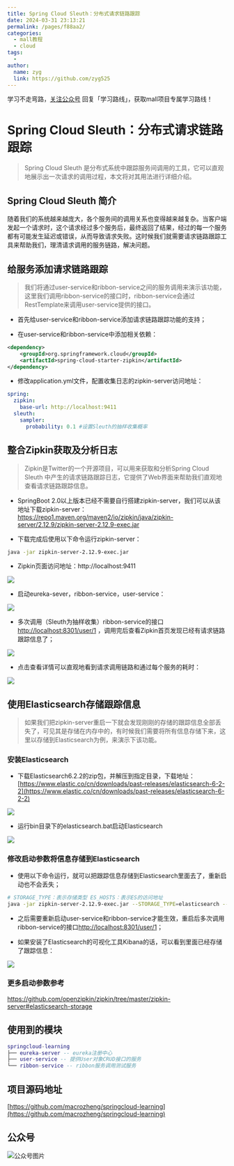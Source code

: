 ```yaml
---
title: Spring Cloud Sleuth：分布式请求链路跟踪
date: 2024-03-31 23:13:21
permalink: /pages/f88aa2/
categories:
  - mall教程
  - cloud
tags:
  - 
author: 
  name: zyg
  link: https://github.com/zyg525
---
```

学习不走弯路，[关注公众号](#公众号) 回复「学习路线」，获取mall项目专属学习路线！

# Spring Cloud Sleuth：分布式请求链路跟踪

> Spring Cloud Sleuth 是分布式系统中跟踪服务间调用的工具，它可以直观地展示出一次请求的调用过程，本文将对其用法进行详细介绍。

## Spring Cloud Sleuth 简介

随着我们的系统越来越庞大，各个服务间的调用关系也变得越来越复杂。当客户端发起一个请求时，这个请求经过多个服务后，最终返回了结果，经过的每一个服务都有可能发生延迟或错误，从而导致请求失败。这时候我们就需要请求链路跟踪工具来帮助我们，理清请求调用的服务链路，解决问题。

## 给服务添加请求链路跟踪

> 我们将通过user-service和ribbon-service之间的服务调用来演示该功能，这里我们调用ribbon-service的接口时，ribbon-service会通过RestTemplate来调用user-service提供的接口。

- 首先给user-service和ribbon-service添加请求链路跟踪功能的支持；

- 在user-service和ribbon-service中添加相关依赖：

```xml
<dependency>
    <groupId>org.springframework.cloud</groupId>
    <artifactId>spring-cloud-starter-zipkin</artifactId>
</dependency>
```

- 修改application.yml文件，配置收集日志的zipkin-server访问地址：

```yaml
spring:
  zipkin:
    base-url: http://localhost:9411
  sleuth:
    sampler:
      probability: 0.1 #设置Sleuth的抽样收集概率
```

## 整合Zipkin获取及分析日志

> Zipkin是Twitter的一个开源项目，可以用来获取和分析Spring Cloud Sleuth 中产生的请求链路跟踪日志，它提供了Web界面来帮助我们直观地查看请求链路跟踪信息。

- SpringBoot 2.0以上版本已经不需要自行搭建zipkin-server，我们可以从该地址下载zipkin-server：https://repo1.maven.org/maven2/io/zipkin/java/zipkin-server/2.12.9/zipkin-server-2.12.9-exec.jar

- 下载完成后使用以下命令运行zipkin-server：

```bash 
java -jar zipkin-server-2.12.9-exec.jar
```

- Zipkin页面访问地址：http://localhost:9411

![](/img/mall/springcloud_sleuth_01.png)

- 启动eureka-sever，ribbon-service，user-service：

![](/img/mall/springcloud_sleuth_02.png)

- 多次调用（Sleuth为抽样收集）ribbon-service的接口[http://localhost:8301/user/1](http://localhost:8301/user/1) ，调用完后查看Zipkin首页发现已经有请求链路跟踪信息了；

![](/img/mall/springcloud_sleuth_03.png)

- 点击查看详情可以直观地看到请求调用链路和通过每个服务的耗时：

![](/img/mall/springcloud_sleuth_04.png)


## 使用Elasticsearch存储跟踪信息

> 如果我们把zipkin-server重启一下就会发现刚刚的存储的跟踪信息全部丢失了，可见其是存储在内存中的，有时候我们需要将所有信息存储下来，这里以存储到Elasticsearch为例，来演示下该功能。

### 安装Elasticsearch

- 下载Elasticsearch6.2.2的zip包，并解压到指定目录，下载地址：[https://www.elastic.co/cn/downloads/past-releases/elasticsearch-6-2-2](https://www.elastic.co/cn/downloads/past-releases/elasticsearch-6-2-2)

![](/img/mall/arch_screen_25.png)

- 运行bin目录下的elasticsearch.bat启动Elasticsearch

![](/img/mall/arch_screen_27.png)


### 修改启动参数将信息存储到Elasticsearch

- 使用以下命令运行，就可以把跟踪信息存储到Elasticsearch里面去了，重新启动也不会丢失；

```bash
# STORAGE_TYPE：表示存储类型 ES_HOSTS：表示ES的访问地址
java -jar zipkin-server-2.12.9-exec.jar --STORAGE_TYPE=elasticsearch --ES_HOSTS=localhost:9200 
```

- 之后需要重新启动user-service和ribbon-service才能生效，重启后多次调用ribbon-service的接口[http://localhost:8301/user/1](http://localhost:8301/user/1)；

- 如果安装了Elasticsearch的可视化工具Kibana的话，可以看到里面已经存储了跟踪信息：

![](/img/mall/springcloud_sleuth_05.png)

### 更多启动参数参考

https://github.com/openzipkin/zipkin/tree/master/zipkin-server#elasticsearch-storage

## 使用到的模块

``` lua
springcloud-learning
├── eureka-server -- eureka注册中心
├── user-service -- 提供User对象CRUD接口的服务
└── ribbon-service -- ribbon服务调用测试服务
```

## 项目源码地址

[https://github.com/macrozheng/springcloud-learning](https://github.com/macrozheng/springcloud-learning)

## 公众号

![公众号图片](http://macro-oss.oss-cn-shenzhen.aliyuncs.com/mall/banner/qrcode_for_macrozheng_258.jpg)